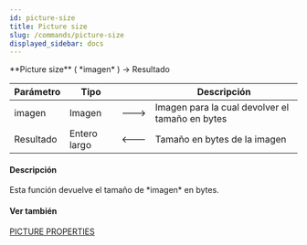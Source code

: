 ```yaml
---
id: picture-size
title: Picture size
slug: /commands/picture-size
displayed_sidebar: docs
---
```


<!--REF #_command_.Picture size.Syntax-->**Picture size** ( *imagen* ) -> Resultado<!-- END REF-->
<!--REF #_command_.Picture size.Params-->
| Parámetro | Tipo |  | Descripción |
| --- | --- | --- | --- |
| imagen | Imagen | &#x1F852; | Imagen para la cual devolver el tamaño en bytes |
| Resultado | Entero largo | &#x1F850; | Tamaño en bytes de la imagen |

<!-- END REF-->

#### Descripción 

<!--REF #_command_.Picture size.Summary-->Esta función devuelve el tamaño de *imagen* en bytes.<!-- END REF-->

#### Ver también 

[PICTURE PROPERTIES](picture-properties.md)  